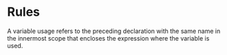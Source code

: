 # Rules
A variable usage refers to the preceding declaration with the same name in the innermost scope that
encloses the expression where the variable is used.
